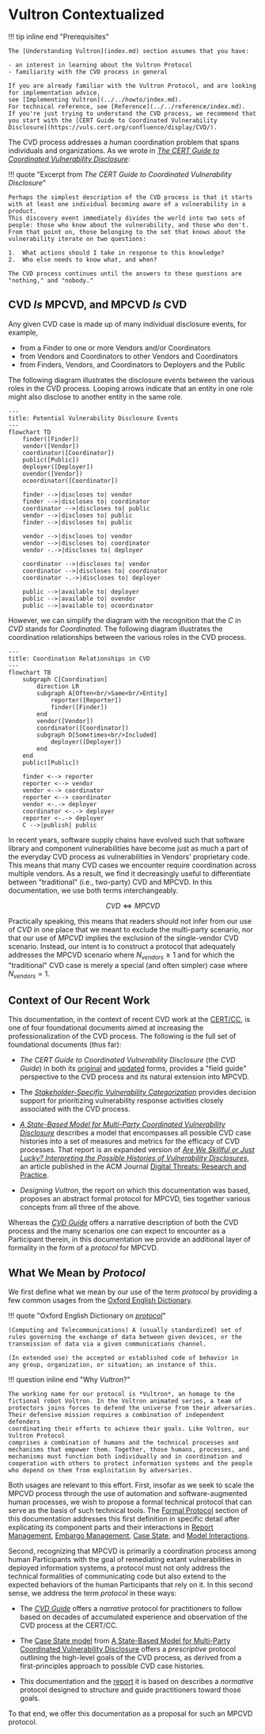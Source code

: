 # Vultron Contextualized

!!! tip inline end "Prerequisites"

    The [Understanding Vultron](index.md) section assumes that you have:
    
    - an interest in learning about the Vultron Protocol
    - familiarity with the CVD process in general

    If you are already familiar with the Vultron Protocol, and are looking for implementation advice, 
    see [Implementing Vultron](../../howto/index.md).
    For technical reference, see [Reference](../../reference/index.md).
    If you're just trying to understand the CVD process, we recommend that you start with the [CERT Guide to Coordinated Vulnerability Disclosure](https://vuls.cert.org/confluence/display/CVD/).

The CVD process
addresses a human coordination problem that spans individuals and
organizations. As we wrote in [*The CERT* *Guide to Coordinated
Vulnerability Disclosure*](https://vuls.cert.org/confluence/display/CVD):

!!! quote "Excerpt from *The CERT Guide to Coordinated Vulnerability Disclosure*"

    Perhaps the simplest description of the CVD process is that it starts with at least one individual becoming aware of a vulnerability in a product.
    This discovery event immediately divides the world into two sets of people: those who know about the vulnerability, and those who don't.
    From that point on, those belonging to the set that knows about the vulnerability iterate on two questions:

    1.  What actions should I take in response to this knowledge?
    2.  Who else needs to know what, and when?
    
    The CVD process continues until the answers to these questions are "nothing," and "nobody."

## CVD *Is* MPCVD, and MPCVD *Is* CVD

Any given CVD case is made up of many individual disclosure events, for example,

- from a Finder to one or more Vendors and/or Coordinators
- from Vendors and Coordinators to other Vendors and Coordinators
- from Finders, Vendors, and Coordinators to Deployers and the Public

The following diagram illustrates the disclosure events between the various roles in the CVD process.
Looping arrows indicate that an entity in one role might also disclose to another entity in the same role.

```mermaid
---
title: Potential Vulnerability Disclosure Events
---
flowchart TD
    finder([Finder])
    vendor([Vendor])
    coordinator([Coordinator])
    public([Public])
    deployer([Deployer])
    ovendor([Vendor])
    ocoordinator([Coordinator])
    
    finder -->|discloses to| vendor
    finder -->|discloses to| coordinator
    coordinator -->|discloses to| public
    vendor -->|discloses to| public
    finder -->|discloses to| public
    
    vendor -->|discloses to| vendor
    vendor -->|discloses to| coordinator
    vendor -.->|discloses to| deployer

    coordinator -->|discloses to| vendor
    coordinator -->|discloses to| coordinator
    coordinator -.->|discloses to| deployer
    
    public -->|available to| deployer
    public -->|available to| ovendor
    public -->|available to| ocoordinator
```

However, we can simplify the diagram with the recognition that the _C_ in _CVD_ stands for _Coordinated_.
The following diagram illustrates the coordination relationships between the various roles in the CVD process.

```mermaid
---
title: Coordination Relationships in CVD
---
flowchart TB
    subgraph C[Coordination]
        direction LR
        subgraph A[Often<br/>Same<br/>Entity]
            reporter([Reporter])
            finder([Finder])
        end
        vendor([Vendor])
        coordinator([Coordinator])
        subgraph D[Sometimes<br/>Included]
            deployer([Deployer])
        end
    end
    public([Public])
    
    finder <--> reporter
    reporter <--> vendor
    vendor <--> coordinator
    reporter <--> coordinator
    vendor <-.-> deployer
    coordinator <-.-> deployer
    reporter <-.-> deployer
    C -->|publish| public
```

In recent years, software supply chains have evolved such that software library and component vulnerabilities have
become just as much a part of the everyday CVD process as vulnerabilities in Vendors' proprietary code.
This means that many CVD cases we encounter require coordination across multiple vendors.
As a result, we find it decreasingly useful to differentiate between "traditional" (i.e., two-party) CVD and MPCVD.
In this documentation, we use both terms interchangeably.

$$CVD \iff MPCVD$$

Practically speaking, this means that readers should not infer from our use of *CVD* in one place that we meant to
exclude the multi-party scenario, nor that our use of *MPCVD* implies the exclusion of the single-vendor CVD scenario.
Instead, our intent is to construct a protocol that adequately addresses the MPCVD scenario where
$N_{vendors} \geq 1$
and for which the "traditional" CVD case is merely a special (and often simpler) case where
$N_{vendors} = 1$.

## Context of Our Recent Work

This documentation, in the context of recent CVD work at the
[CERT/CC](https://www.sei.cmu.edu/about/divisions/cert/index.cfm),
is one of four foundational documents aimed at increasing the
professionalization of the CVD process. The following is the full set of
foundational documents (thus far):

- *The CERT Guide to Coordinated Vulnerability Disclosure* (the
    *CVD Guide*) in both its [original](https://resources.sei.cmu.edu/library/asset-view.cfm?assetid=503330)
    and [updated](https://vuls.cert.org/confluence/display/CVD) forms, provides a "field guide" perspective to the
    CVD process and its natural extension into MPCVD.

- The [*Stakeholder-Specific Vulnerability Categorization*](https://github.com/CERTCC/SSVC)
    provides decision support for prioritizing vulnerability response activities
    closely associated with the CVD process.

- [*A State-Based Model for Multi-Party Coordinated Vulnerability Disclosure*](https://resources.sei.cmu.edu/library/asset-view.cfm?assetid=735513)
    describes a model that encompasses all possible CVD case histories into a set of measures and metrics for the
    efficacy of CVD processes. That report is an expanded version of [*Are We Skillful or Just Lucky? Interpreting the Possible
    Histories of Vulnerability Disclosures*](https://dl.acm.org/doi/10.1145/3477431), an article published in the ACM Journal [Digital Threats: Research and Practice](https://dl.acm.org/journal/dtrap).

- *Designing Vultron*, the report on which this documentation was based, proposes an abstract formal protocol for
    MPCVD, ties together various concepts from all three of the above.

Whereas the [*CVD Guide*](https://vuls.cert.org/confluence/display/CVD) offers a narrative description of both the CVD
process and the many scenarios one can expect to encounter as a Participant therein, in this documentation we provide an
additional layer of formality in the form of a *protocol* for MPCVD.

## What We Mean by *Protocol*

We first define what we mean by our use of the term *protocol* by
providing a few common usages from the [Oxford English Dictionary](https://www.oed.com/).

!!! quote "Oxford English Dictionary on [*protocol*](https://www.oed.com/dictionary/protocol_n?tab=meaning_and_use)"
  
    (Computing and Telecommunications) A (usually standardized) set of
    rules governing the exchange of data between given devices, or the
    transmission of data via a given communications channel.

    (In extended use) the accepted or established code of behavior in
    any group, organization, or situation; an instance of this.

!!! question inline end "Why *Vultron*?"

    The working name for our protocol is *Vultron*, an homage to the
    fictional robot Voltron. In the Voltron animated series, a team of
    protectors joins forces to defend the universe from their adversaries.
    Their defensive mission requires a combination of independent defenders
    coordinating their efforts to achieve their goals. Like Voltron, our
    Vultron Protocol
    comprises a combination of humans and the technical processes and
    mechanisms that empower them. Together, those humans, processes, and
    mechanisms must function both individually and in coordination and
    cooperation with others to protect information systems and the people
    who depend on them from exploitation by adversaries.

Both usages are relevant to this effort.
First, insofar as we seek to scale the MPCVD process through the use of automation and software-augmented human
processes, we wish to propose a formal technical protocol that can serve as the basis of such technical tools.
The [Formal Protocol](../../reference/formal_protocol/index.md) section of this documentation addresses this first definition in
specific detail after explicating its component parts and their interactions in
[Report Management](../process_models/rm/index.md), [Embargo Management](../process_models/em/index.md), [Case State](../process_models/cs/index.md),
and [Model Interactions](../process_models/model_interactions/index.md).

Second, recognizing that MPCVD is primarily a coordination process among
human Participants with the goal of remediating extant vulnerabilities
in deployed information systems, a protocol must not only address the
technical formalities of communicating code but also extend to the
expected behaviors of the human Participants that rely on it. In this
second sense, we address the term *protocol* in these ways:

- The [*CVD Guide*](https://vuls.cert.org/confluence/display/CVD)
    offers a *narrative* protocol for practitioners to follow based on
    decades of accumulated experience and observation of the
    CVD process at the CERT/CC.

- The [Case State model](../process_models/cs/index.md) from [A State-Based Model for Multi-Party Coordinated Vulnerability Disclosure](https://resources.sei.cmu.edu/library/asset-view.cfm?assetid=735513)
    offers a *prescriptive* protocol outlining the high-level goals of the CVD process, as derived from a first-principles approach to possible
    CVD case histories.

- This documentation and the [report](https://resources.sei.cmu.edu/library/asset-view.cfm?assetid=887198) it is based
    on describes a *normative* protocol designed to structure and guide practitioners toward those goals.

To that end, we offer this documentation as a proposal for such an MPCVD protocol.
